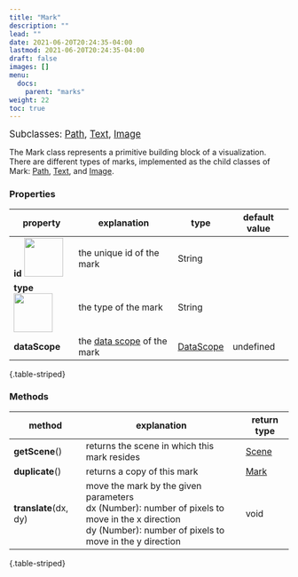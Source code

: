 ```yaml
---
title: "Mark"
description: ""
lead: ""
date: 2021-06-20T20:24:35-04:00
lastmod: 2021-06-20T20:24:35-04:00
draft: false
images: []
menu: 
  docs:
    parent: "marks"
weight: 22
toc: true
---
```


<span style="font-size:1.2em">Subclasses: [Path](../path/), [Text](../pointtext/), [Image](../image/)</span>


The Mark class represents a primitive building block of a visualization. There are different types of marks, implemented as the child classes of Mark: [Path](../path/), [Text](../pointtext/), and [Image](../image/). 

### Properties
| property |  explanation   | type | default value |
| --- | --- | --- | --- |
|**id** <img width="70px" src="../../readonly.png">| the unique id of the mark | String |  | 
|**type** <img width="70px" src="../../readonly.png"> | the type of the mark | String | | 
|**dataScope**| the [data scope](../../data/datascope/) of the mark | [DataScope](../../data/datascope/) | undefined |
{.table-striped}

### Methods
| method |  explanation   | return type |
| --- | --- | --- |
| **getScene**() | returns the scene in which this mark resides | [Scene](../../group/scene) |
| **duplicate**() | returns a copy of this mark | [Mark](../mark/) |
| **translate**(dx, dy) | move the mark by the given parameters<br>dx (Number): number of pixels to move in the x direction<br> dy (Number): number of pixels to move in the y direction | void |
{.table-striped}